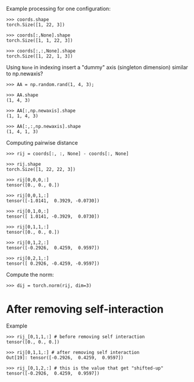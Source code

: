 Example processing for one configuration:
```pyconsole
>>> coords.shape
torch.Size([1, 22, 3])

>>> coords[:,None].shape
torch.Size([1, 1, 22, 3])

>>> coords[:,:,None].shape
torch.Size([1, 22, 1, 3])
```

Using `None` in indexing insert a "dummy" axis (singleton dimension)
similar to np.newaxis?
```pyconsole
>>> AA = np.random.rand(1, 4, 3);

>>> AA.shape
(1, 4, 3)

>>> AA[:,np.newaxis].shape
(1, 1, 4, 3)

>>> AA[:,:,np.newaxis].shape
(1, 4, 1, 3)
```



Computing pairwise distance

```pyconsole
>>> rij = coords[:, :, None] - coords[:, None]

>>> rij.shape
torch.Size([1, 22, 22, 3])

>>> rij[0,0,0,:]
tensor([0., 0., 0.])

>>> rij[0,0,1,:]
tensor([-1.0141,  0.3929, -0.0730])

>>> rij[0,1,0,:]
tensor([ 1.0141, -0.3929,  0.0730])

>>> rij[0,1,1,:]
tensor([0., 0., 0.])

>>> rij[0,1,2,:]
tensor([-0.2926,  0.4259,  0.9597])

>>> rij[0,2,1,:]
tensor([ 0.2926, -0.4259, -0.9597])
```



Compute the norm:
```pyconsole
>>> dij = torch.norm(rij, dim=3)
```


# After removing self-interaction

Example

```pyconsole
>>> rij_[0,1,1,:] # before removing self interaction
tensor([0., 0., 0.])

>>> rij[0,1,1,:] # after removing self interaction
Out[19]: tensor([-0.2926,  0.4259,  0.9597])

>>> rij_[0,1,2,:] # this is the value that get "shifted-up"
tensor([-0.2926,  0.4259,  0.9597])
```

